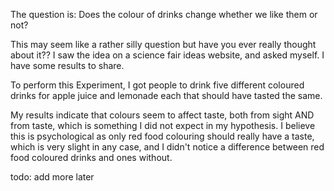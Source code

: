 The question is: Does the colour of drinks change whether we like them or not?

This may seem like a rather silly question but have you ever really thought about it?? I saw the idea on a science fair ideas website, and asked myself. I have some results to share.

To perform this Experiment, I got people to drink five different coloured drinks for apple juice and lemonade each that should have tasted the same.

My results indicate that colours seem to affect taste, both from sight AND from taste, which is something I did not expect in my hypothesis. I believe this is psychological as only red food colouring should really have a taste, which is very slight in any case, and I didn't notice a difference between red food coloured drinks and ones without.

todo: add more later
